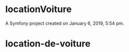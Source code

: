 locationVoiture
===============

A Symfony project created on January 6, 2019, 5:54 pm.
# location-de-voiture
